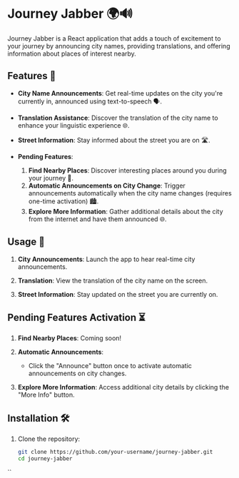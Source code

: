 # Journey Jabber 🌍🔊

Journey Jabber is a React application that adds a touch of excitement to your journey by announcing city names, providing translations, and offering information about places of interest nearby.

## Features 🚀

- **City Name Announcements**: Get real-time updates on the city you're currently in, announced using text-to-speech 🗣️.

- **Translation Assistance**: Discover the translation of the city name to enhance your linguistic experience 🌐.

- **Street Information**: Stay informed about the street you are on 🛣️.

- **Pending Features**:
  1. **Find Nearby Places**: Discover interesting places around you during your journey 📍.
  2. **Automatic Announcements on City Change**: Trigger announcements automatically when the city name changes (requires one-time activation) 🏙️.
  3. **Explore More Information**: Gather additional details about the city from the internet and have them announced 🌐.

## Usage 🎉

1. **City Announcements**: Launch the app to hear real-time city announcements.

2. **Translation**: View the translation of the city name on the screen.

3. **Street Information**: Stay updated on the street you are currently on.

## Pending Features Activation ⏳

1. **Find Nearby Places**: Coming soon!

2. **Automatic Announcements**:
   - Click the "Announce" button once to activate automatic announcements on city changes.

3. **Explore More Information**: Access additional city details by clicking the "More Info" button.

## Installation 🛠️

1. Clone the repository:
   ```bash
   git clone https://github.com/your-username/journey-jabber.git
   cd journey-jabber
``
